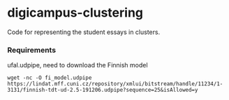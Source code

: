 # digicampus-clustering
Code for representing the student essays in clusters.



### Requirements
ufal.udpipe, need to download the Finnish model
```
wget -nc -O fi_model.udpipe https://lindat.mff.cuni.cz/repository/xmlui/bitstream/handle/11234/1-3131/finnish-tdt-ud-2.5-191206.udpipe?sequence=25&isAllowed=y
```